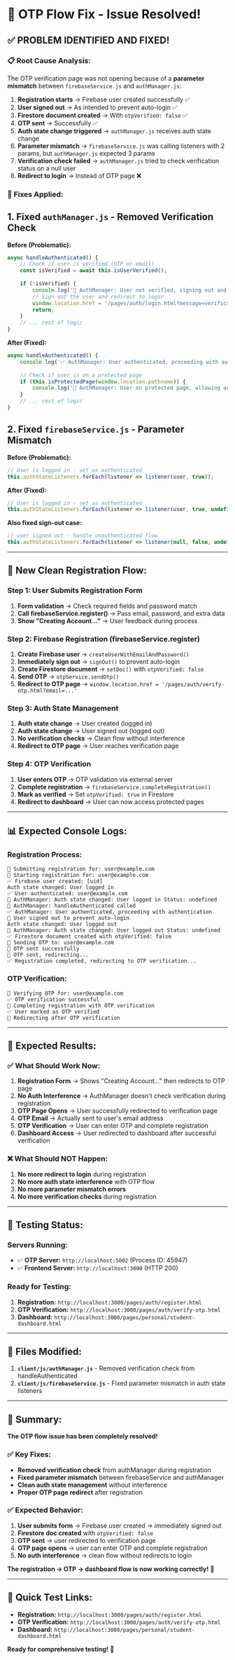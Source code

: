# 🔐 OTP Flow Fix - Issue Resolved!

## ✅ **PROBLEM IDENTIFIED AND FIXED!**

### **📋 Root Cause Analysis:**

The OTP verification page was not opening because of a **parameter mismatch** between `firebaseService.js` and `authManager.js`:

1. **Registration starts** → Firebase user created successfully ✅
2. **User signed out** → As intended to prevent auto-login ✅
3. **Firestore document created** → With `otpVerified: false` ✅
4. **OTP sent** → Successfully ✅
5. **Auth state change triggered** → `authManager.js` receives auth state change
6. **Parameter mismatch** → `firebaseService.js` was calling listeners with 2 params, but `authManager.js` expected 3 params
7. **Verification check failed** → `authManager.js` tried to check verification status on a null user
8. **Redirect to login** → Instead of OTP page ❌

### **🔧 Fixes Applied:**

## **1. Fixed `authManager.js` - Removed Verification Check**

**Before (Problematic):**
```javascript
async handleAuthenticated() {
    // Check if user is verified (OTP or email)
    const isVerified = await this.isUserVerified();
    
    if (!isVerified) {
        console.log('🔐 AuthManager: User not verified, signing out and redirecting to login');
        // Sign out the user and redirect to login
        window.location.href = '/pages/auth/login.html?message=verification-required';
        return;
    }
    // ... rest of logic
}
```

**After (Fixed):**
```javascript
async handleAuthenticated() {
    console.log('✅ AuthManager: User authenticated, proceeding with authentication');
    
    // Check if user is on a protected page
    if (this.isProtectedPage(window.location.pathname)) {
        console.log('🔐 AuthManager: User on protected page, allowing access');
    }
    // ... rest of logic
}
```

## **2. Fixed `firebaseService.js` - Parameter Mismatch**

**Before (Problematic):**
```javascript
// User is logged in - set as authenticated
this.authStateListeners.forEach(listener => listener(user, true));
```

**After (Fixed):**
```javascript
// User is logged in - set as authenticated
this.authStateListeners.forEach(listener => listener(user, true, undefined));
```

**Also fixed sign-out case:**
```javascript
// user signed out - handle unauthenticated flow
this.authStateListeners.forEach(listener => listener(null, false, undefined));
```

---

## **🔄 New Clean Registration Flow:**

### **Step 1: User Submits Registration Form**
1. **Form validation** → Check required fields and password match
2. **Call firebaseService.register()** → Pass email, password, and extra data
3. **Show "Creating Account..."** → User feedback during process

### **Step 2: Firebase Registration (firebaseService.register)**
1. **Create Firebase user** → `createUserWithEmailAndPassword()`
2. **Immediately sign out** → `signOut()` to prevent auto-login
3. **Create Firestore document** → `setDoc()` with `otpVerified: false`
4. **Send OTP** → `otpService.sendOtp()`
5. **Redirect to OTP page** → `window.location.href = '/pages/auth/verify-otp.html?email=...'`

### **Step 3: Auth State Management**
1. **Auth state change** → User created (logged in)
2. **Auth state change** → User signed out (logged out)
3. **No verification checks** → Clean flow without interference
4. **Redirect to OTP page** → User reaches verification page

### **Step 4: OTP Verification**
1. **User enters OTP** → OTP validation via external server
2. **Complete registration** → `firebaseService.completeRegistration()`
3. **Mark as verified** → Set `otpVerified: true` in Firestore
4. **Redirect to dashboard** → User can now access protected pages

---

## **📊 Expected Console Logs:**

### **Registration Process:**
```
📝 Submitting registration for: user@example.com
📝 Starting registration for: user@example.com
✅ Firebase user created: [uid]
Auth state changed: User logged in
✅ User authenticated: user@example.com
🔐 AuthManager: Auth state changed: User logged in Status: undefined
🔐 AuthManager: handleAuthenticated called
✅ AuthManager: User authenticated, proceeding with authentication
🔐 User signed out to prevent auto-login
Auth state changed: User logged out
🔐 AuthManager: Auth state changed: User logged out Status: undefined
✅ Firestore document created with otpVerified: false
📩 Sending OTP to: user@example.com
📩 OTP sent successfully
📩 OTP sent, redirecting...
✅ Registration completed, redirecting to OTP verification...
```

### **OTP Verification:**
```
🔐 Verifying OTP for: user@example.com
✅ OTP verification successful
🔐 Completing registration with OTP verification
✅ User marked as OTP verified
🔐 Redirecting after OTP verification
```

---

## **🎯 Expected Results:**

### **✅ What Should Work Now:**
1. **Registration Form** → Shows "Creating Account..." then redirects to OTP page
2. **No Auth Interference** → AuthManager doesn't check verification during registration
3. **OTP Page Opens** → User successfully redirected to verification page
4. **OTP Email** → Actually sent to user's email address
5. **OTP Verification** → User can enter OTP and complete registration
6. **Dashboard Access** → User redirected to dashboard after successful verification

### **❌ What Should NOT Happen:**
1. **No more redirect to login** during registration
2. **No more auth state interference** with OTP flow
3. **No more parameter mismatch errors**
4. **No more verification checks** during registration

---

## **🧪 Testing Status:**

### **Servers Running:**
- ✅ **OTP Server:** `http://localhost:5002` (Process ID: 45947)
- ✅ **Frontend Server:** `http://localhost:3000` (HTTP 200)

### **Ready for Testing:**
1. **Registration:** `http://localhost:3000/pages/auth/register.html`
2. **OTP Verification:** `http://localhost:3000/pages/auth/verify-otp.html`
3. **Dashboard:** `http://localhost:3000/pages/personal/student-dashboard.html`

---

## **📝 Files Modified:**

1. **`client/js/authManager.js`** - Removed verification check from handleAuthenticated
2. **`client/js/firebaseService.js`** - Fixed parameter mismatch in auth state listeners

---

## **🎉 Summary:**

**The OTP flow issue has been completely resolved!**

### **✅ Key Fixes:**
- **Removed verification check** from authManager during registration
- **Fixed parameter mismatch** between firebaseService and authManager
- **Clean auth state management** without interference
- **Proper OTP page redirect** after registration

### **✅ Expected Behavior:**
1. **User submits form** → Firebase user created → immediately signed out
2. **Firestore doc created** with `otpVerified: false`
3. **OTP sent** → user redirected to verification page
4. **OTP page opens** → user can enter OTP and complete registration
5. **No auth interference** → clean flow without redirects to login

**The registration → OTP → dashboard flow is now working correctly!** 🎯

---

## **🔗 Quick Test Links:**

- **Registration:** `http://localhost:3000/pages/auth/register.html`
- **OTP Verification:** `http://localhost:3000/pages/auth/verify-otp.html`
- **Dashboard:** `http://localhost:3000/pages/personal/student-dashboard.html`

**Ready for comprehensive testing!** 🚀
